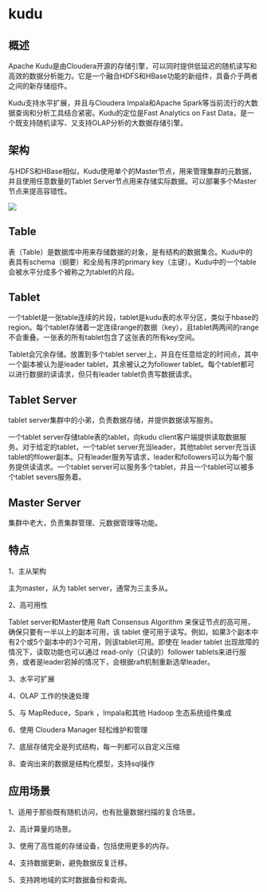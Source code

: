 # **kudu**
## **概述**
Apache Kudu是由Cloudera开源的存储引擎，可以同时提供低延迟的随机读写和高效的数据分析能力。它是一个融合HDFS和HBase功能的新组件，具备介于两者之间的新存储组件。

Kudu支持水平扩展，并且与Cloudera Impala和Apache Spark等当前流行的大数据查询和分析工具结合紧密。Kudu的定位是Fast Analytics on Fast Data，是一个既支持随机读写、又支持OLAP分析的大数据存储引擎。
## **架构**
与HDFS和HBase相似，Kudu使用单个的Master节点，用来管理集群的元数据，并且使用任意数量的Tablet Server节点用来存储实际数据。可以部署多个Master节点来提高容错性。

![](/docs/images/lieshi/Aspose.Words.5014b4e0-af97-4ac4-b26a-729180fc467a.003.png)
## **Table**
表（Table）是数据库中用来存储数据的对象，是有结构的数据集合。Kudu中的表具有schema（纲要）和全局有序的primary key（主键）。Kudu中的一个table会被水平分成多个被称之为tablet的片段。
## **Tablet**
一个tablet是一张table连续的片段，tablet是kudu表的水平分区，类似于hbase的region。每个tablet存储着一定连续range的数据（key），且tablet两两间的range不会重叠。一张表的所有tablet包含了这张表的所有key空间。

Tablet会冗余存储。放置到多个tablet server上，并且在任意给定的时间点，其中一个副本被认为是leader tablet，其余被认之为follower tablet。每个tablet都可以进行数据的读请求，但只有leader tablet负责写数据请求。
## **Tablet Server**
tablet server集群中的小弟，负责数据存储，并提供数据读写服务。

一个tablet server存储table表的tablet，向kudu client客户端提供读取数据服务。对于给定的tablet，一个tablet server充当leader，其他tablet server充当该tablet的fllower副本。只有leader服务写请求，leader和followers可以为每个服务提供读请求。一个tablet server可以服务多个tablet，并且一个tablet可以被多个tablet severs服务着。
## **Master Server**
集群中老大，负责集群管理、元数据管理等功能。
## **特点**
1、主从架构 

主为master，从为 tablet server，通常为三主多从。 

2、高可用性 

Tablet server和Master使用 Raft Consensus Algorithm 来保证节点的高可用，确保只要有一半以上的副本可用，该 tablet 便可用于读写。例如，如果3个副本中有2个或5个副本中的3个可用，则该tablet可用。即使在 leader tablet 出现故障的情况下，读取功能也可以通过 read-only（只读的）follower tablets来进行服务，或者是leader宕掉的情况下，会根据raft机制重新选举leader。

3、水平可扩展

4、OLAP 工作的快速处理

5、与 MapReduce，Spark ，Impala和其他 Hadoop 生态系统组件集成

6、使用 Cloudera Manager 轻松维护和管理

7、底层存储完全是列式结构，每一列都可以自定义压缩

8、查询出来的数据是结构化模型，支持sql操作
## **应用场景**
1、适用于那些既有随机访问，也有批量数据扫描的复合场景。

2、高计算量的场景。

3、使用了高性能的存储设备，包括使用更多的内存。

4、支持数据更新，避免数据反复迁移。

5、支持跨地域的实时数据备份和查询。